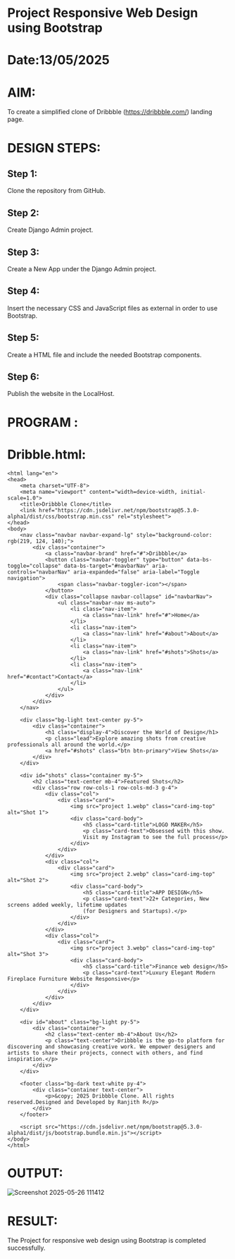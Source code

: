 # Project Responsive Web Design using Bootstrap
# Date:13/05/2025
# AIM:
To create a simplified clone of Dribbble (https://dribbble.com/) landing page.

# DESIGN STEPS:
## Step 1:
Clone the repository from GitHub.

## Step 2:
Create Django Admin project.

## Step 3:
Create a New App under the Django Admin project.

## Step 4:
Insert the necessary CSS and JavaScript files as external in order to use Bootstrap.

## Step 5:
Create a HTML file and include the needed Bootstrap components.

## Step 6:
Publish the website in the LocalHost.

# PROGRAM :
# Dribble.html:
```
<html lang="en">
<head>
    <meta charset="UTF-8">
    <meta name="viewport" content="width=device-width, initial-scale=1.0">
    <title>Dribbble Clone</title>
    <link href="https://cdn.jsdelivr.net/npm/bootstrap@5.3.0-alpha1/dist/css/bootstrap.min.css" rel="stylesheet">
</head>
<body>
    <nav class="navbar navbar-expand-lg" style="background-color: rgb(219, 124, 140);">
        <div class="container">
            <a class="navbar-brand" href="#">Dribbble</a>
            <button class="navbar-toggler" type="button" data-bs-toggle="collapse" data-bs-target="#navbarNav" aria-controls="navbarNav" aria-expanded="false" aria-label="Toggle navigation">
                <span class="navbar-toggler-icon"></span>
            </button>
            <div class="collapse navbar-collapse" id="navbarNav">
                <ul class="navbar-nav ms-auto">
                    <li class="nav-item">
                        <a class="nav-link" href="#">Home</a>
                    </li>
                    <li class="nav-item">
                        <a class="nav-link" href="#about">About</a>
                    </li>
                    <li class="nav-item">
                        <a class="nav-link" href="#shots">Shots</a>
                    </li>
                    <li class="nav-item">
                        <a class="nav-link" href="#contact">Contact</a>
                    </li>
                </ul>
            </div>
        </div>
    </nav>

    <div class="bg-light text-center py-5">
        <div class="container">
            <h1 class="display-4">Discover the World of Design</h1>
            <p class="lead">Explore amazing shots from creative professionals all around the world.</p>
            <a href="#shots" class="btn btn-primary">View Shots</a>
        </div>
    </div>

    <div id="shots" class="container my-5">
        <h2 class="text-center mb-4">Featured Shots</h2>
        <div class="row row-cols-1 row-cols-md-3 g-4">
            <div class="col">
                <div class="card">
                    <img src="project 1.webp" class="card-img-top" alt="Shot 1">
                    <div class="card-body">
                        <h5 class="card-title">LOGO MAKER</h5>
                        <p class="card-text">Obsessed with this show.
                        Visit my Instagram to see the full process</p>
                    </div>
                </div>
            </div>
            <div class="col">
                <div class="card">
                    <img src="project 2.webp" class="card-img-top" alt="Shot 2">
                    <div class="card-body">
                        <h5 class="card-title">APP DESIGN</h5>
                        <p class="card-text">22+ Categories, New screens added weekly, lifetime updates
                        (for Designers and Startups).</p>
                    </div>
                </div>
            </div>
            <div class="col">
                <div class="card">
                    <img src="project 3.webp" class="card-img-top" alt="Shot 3">
                    <div class="card-body">
                        <h5 class="card-title">Finance web design</h5>
                        <p class="card-text">Luxury Elegant Modern Fireplace Furniture Website Responsive</p>
                    </div>
                </div>
            </div>
        </div>
    </div>

    <div id="about" class="bg-light py-5">
        <div class="container">
            <h2 class="text-center mb-4">About Us</h2>
            <p class="text-center">Dribbble is the go-to platform for discovering and showcasing creative work. We empower designers and artists to share their projects, connect with others, and find inspiration.</p>
        </div>
    </div>

    <footer class="bg-dark text-white py-4">
        <div class="container text-center">
            <p>&copy; 2025 Dribbble Clone. All rights reserved.Designed and Developed by Ranjith R</p>
        </div>
    </footer>
  
    <script src="https://cdn.jsdelivr.net/npm/bootstrap@5.3.0-alpha1/dist/js/bootstrap.bundle.min.js"></script>
</body>
</html>
```
# OUTPUT:

![Screenshot 2025-05-26 111412](https://github.com/user-attachments/assets/a2db1577-9f7a-419e-a436-7506295ae804)

# RESULT:
The Project for responsive web design using Bootstrap is completed successfully.
